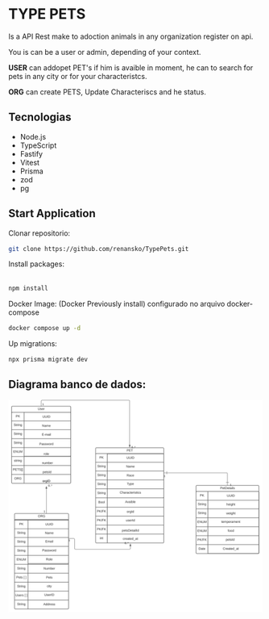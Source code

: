 # TYPE PETS

Is a API Rest make to adoction animals in any organization register on api.

You is can be a user or admin, depending of your context.

**USER** can addopet PET's if him is avaible in moment, he can to search for pets in any city or for your characteristcs.

**ORG** can create PETS, Update Characteriscs and he status.

## Tecnologias

- Node.js
- TypeScript
- Fastify
- Vitest
- Prisma
- zod
- pg

## Start Application

Clonar repositorio:

```bash
git clone https://github.com/renansko/TypePets.git
```

Install packages:

```bash

npm install
```

Docker Image: (Docker Previously install) configurado no arquivo docker-compose

```bash
docker compose up -d
```

Up migrations:

```bash
npx prisma migrate dev
```

## Diagrama banco de dados:

![Diagrama](src/img/Pets.svg)